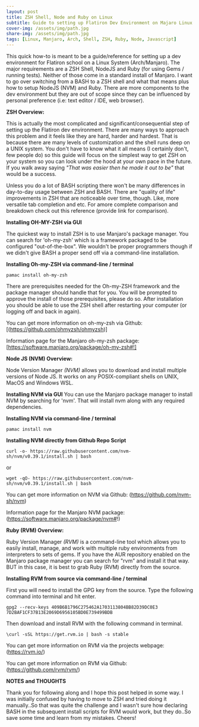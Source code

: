 ```yaml
---
layout: post
title: ZSH Shell, Node and Ruby on Linux
subtitle: Guide to setting up Flatiron Dev Environment on Majaro Linux
cover-img: /assets/img/path.jpg
share-img: /assets/img/path.jpg
tags: [Linux, Manjaro, Arch, Shell, ZSH, Ruby, Node, Javascript]
---
```


This quick how-to is meant to be a guide/reference for setting up a dev environment for Flatiron school on a Linux System (Arch/Manjaro).
The major requirements are a ZSH Shell, NodeJS and Ruby (for using Gems / running tests). Neither of those come in a standard install of Manjaro.
I want to go over switching from a BASH to a ZSH shell and what that means plus how to setup NodeJS (NVM) and Ruby. There are more components to the dev environment but they are out of scope since they can be influenced by personal preference (i.e: text editor / IDE, web browser).

**ZSH Overview:**

This is actually the most complicated and significant/consequential step of setting up the Flatiron dev environment. There are many ways to approach this problem and it feels like they are hard, harder and hardest. That is because there are many levels of customization and the shell runs deep on a UNIX system. You don't have to know what it all means (I certainly don't, few people do) so this guide will focus on the simplest way to get ZSH on your system so you can look under the hood at your own pace in the future. If you walk away saying _"That was easier then he made it out to be"_ that would be a success.

Unless you do a lot of BASH scripting there won't be many differences in day-to-day usage between ZSH and BASH. There are "quality of life" improvements in ZSH that are noticeable over time, though. Like, more versatile tab completion and etc. For amore complete comparison and breakdown check out this reference (provide link for comparison).


**Installing OH-MY-ZSH via GUI**

The quickest way to install ZSH is to use Manjaro's package manager. You can search for 'oh-my-zsh' which is a framework packaged to be configured "out-of-the-box". We wouldn't be proper programmers though if we didn't give BASH a proper send off via a command-line installation.

**Installing Oh-my-ZSH via command-line / terminal**
~~~
pamac install oh-my-zsh
~~~

There are prerequisites needed for the Oh-my-ZSH framework and the package manager should handle that for you. You will be prompted to approve the install of those prerequisites, please do so. After installation you should be able to use the ZSH shell after restarting your computer (or logging off and back in again).

You can get more information on oh-my-zsh via Github: [(https://github.com/ohmyzsh/ohmyzsh)]

Information page for the Manjaro oh-my-zsh package: [https://software.manjaro.org/package/oh-my-zsh#!]

**Node JS (NVM) Overview:**

Node Version Manager _(NVM)_ allows you to download and install multiple versions of Node JS. It works on any POSIX-compliant shells on UNIX, MacOS and Windows WSL.

**Installing NVM via GUI**
You can use the Manjaro package manager to install NVM by searching for 'nvm'. That will install nvm along with any required dependencies.

**Installing NVM via command-line / terminal**
~~~
pamac install nvm
~~~

**Installing NVM directly from Github Repo Script**
~~~
curl -o- https://raw.githubusercontent.com/nvm-sh/nvm/v0.39.1/install.sh | bash
~~~
or
~~~
wget -qO- https://raw.githubusercontent.com/nvm-sh/nvm/v0.39.1/install.sh | bash
~~~

You can get more information on NVM via Github: (https://github.com/nvm-sh/nvm)

Information page for the Manjaro NVM package: (https://software.manjaro.org/package/nvm#!)

**Ruby (RVM) Overview:**

Ruby Version Manager _(RVM)_ is a command-line tool which allows you to easily install, manage, and work with multiple ruby environments from interpreters to sets of gems.
If you have the AUR repository enabled on the Manjaro package manager you can search for "rvm" and install it that way. BUT in this case, it is best to grab Ruby (RVM) directly from the source.

**Installing RVM from source via command-line / terminal**

First you will need to install the GPG key from the source. Type the following command into terminal and hit enter.
~~~
gpg2 --recv-keys 409B6B1796C275462A1703113804BB82D39DC0E3 7D2BAF1CF37B13E2069D6956105BD0E739499BDB
~~~
Then download and install RVM with the following command in terminal. 
~~~
\curl -sSL https://get.rvm.io | bash -s stable
~~~

You can get more information on RVM via the projects webpage: (https://rvm.io/)

You can get more information on RVM via Github: (https://github.com/rvm/rvm/)

**NOTES and THOUGHTS**

Thank you for following along and I hope this post helped in some way. I was initially confused by having to move to ZSH and tried doing it manually..So that was quite the challenge and I wasn't sure how declaring BASH in the subsequent install scripts for RVM would work, but they do..So save some time and learn from my mistakes. Cheers!




